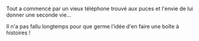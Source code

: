 Tout a commencé par un vieux téléphone trouvé aux puces et l'envie de lui donner une seconde vie...

Il n'a pas fallu longtemps pour que germe l'idée d'en faire une boîte à histoires !
